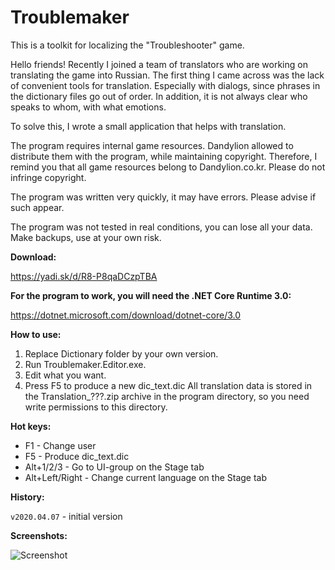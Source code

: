 # Troublemaker
This is a toolkit for localizing the "Troubleshooter" game.

Hello friends! Recently I joined a team of translators who are working on translating the game into Russian. The first thing I came across was the lack of convenient tools for translation. Especially with dialogs, since phrases in the dictionary files go out of order. In addition, it is not always clear who speaks to whom, with what emotions.

To solve this, I wrote a small application that helps with translation.

The program requires internal game resources. Dandylion allowed to distribute them with the program, while maintaining copyright. Therefore, I remind you that all game resources belong to Dandylion.co.kr. Please do not infringe copyright.

The program was written very quickly, it may have errors. Please advise if such appear.

The program was not tested in real conditions, you can lose all your data. Make backups, use at your own risk.



**Download:**

https://yadi.sk/d/R8-P8qaDCzpTBA



**For the program to work, you will need the .NET Core Runtime 3.0:**

https://dotnet.microsoft.com/download/dotnet-core/3.0



**How to use:**

1. Replace Dictionary folder by your own version.
2. Run Troublemaker.Editor.exe.
3. Edit what you want.
4. Press F5 to produce a new dic_text.dic
All translation data is stored in the Translation_???.zip archive in the program directory, so you need write permissions to this directory.



**Hot keys:**

- F1 - Change user
- F5 - Produce dic_text.dic
- Alt+1/2/3 - Go to UI-group on the Stage tab
- Alt+Left/Right - Change current language on the Stage tab



**History:**

`v2020.04.07` - initial version



**Screenshots:**

![Screenshot](https://i.imgur.com/E23qrt4.png)
